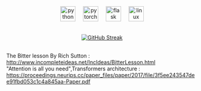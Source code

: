 
<div align= "center">
  <img src="https://cdn.jsdelivr.net/gh/devicons/devicon/icons/python/python-original.svg" height="40" alt="python logo" href="https://www.python.org"  />
  <img width="12" />
  <img src="https://cdn.jsdelivr.net/gh/devicons/devicon/icons/pytorch/pytorch-original.svg" height="40" alt="pytorch logo" />
  <img width="12" />
  <img src="https://cdn.jsdelivr.net/gh/devicons/devicon/icons/flask/flask-original.svg" height="40" alt="flask logo" href="https://www.python.org"  &nbsp;&nbsp;&nbsp;&nbsp;  />
  <img width="12" />
  <img src="https://cdn.jsdelivr.net/gh/devicons/devicon/icons/linux/linux-original.svg" height="40" alt="linux logo" href="https://www.python.org"  />



 <br><a href="https://instagram.com/adeottii"><img src="https://github-readme-streak-stats.herokuapp.com?user=adeotti&theme=onedark&hide_border=true&border_radius=30&card_width=394&hide_longest_streak=true" alt="GitHub Streak" /></a>

</div>

<br> The Bitter lesson By Rich Sutton :
<br>http://www.incompleteideas.net/IncIdeas/BitterLesson.html
<br> "Attention is all you need",Transformers architecture : 
<br>https://proceedings.neurips.cc/paper_files/paper/2017/file/3f5ee243547dee91fbd053c1c4a845aa-Paper.pdf 
